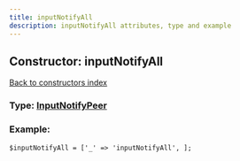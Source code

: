 ```yaml
---
title: inputNotifyAll
description: inputNotifyAll attributes, type and example
---
```

## Constructor: inputNotifyAll  
[Back to constructors index](index.md)






### Type: [InputNotifyPeer](../types/InputNotifyPeer.md)


### Example:

```
$inputNotifyAll = ['_' => 'inputNotifyAll', ];
```